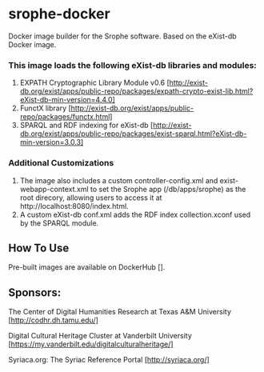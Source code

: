 # srophe-docker
Docker image builder for the Srophe software. Based on the eXist-db Docker image. 

### This image loads the following eXist-db libraries and modules: 
1. EXPATH Cryptographic Library Module v0.6 [http://exist-db.org/exist/apps/public-repo/packages/expath-crypto-exist-lib.html?eXist-db-min-version=4.4.0]
2. FunctX library [http://exist-db.org/exist/apps/public-repo/packages/functx.html]
3. SPARQL and RDF indexing for eXist-db [http://exist-db.org/exist/apps/public-repo/packages/exist-sparql.html?eXist-db-min-version=3.0.3]

### Additional Customizations
1. The image also includes a custom controller-config.xml and exist-webapp-context.xml to set the Srophe app (/db/apps/srophe) as the root direcory, allowing users to access it at  
http://localhost:8080/index.html. 
2. A custom eXist-db conf.xml adds the RDF index collection.xconf used by the SPARQL module. 

## How To Use
Pre-built images are available on DockerHub [].

## Sponsors:
The Center of Digital Humanities Research at Texas A&M University [http://codhr.dh.tamu.edu/]

Digital Cultural Heritage Cluster at Vanderbilt University [https://my.vanderbilt.edu/digitalculturalheritage/]

Syriaca.org: The Syriac Reference Portal [http://syriaca.org/]




